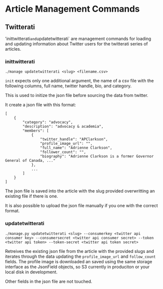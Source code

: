 # Article Management Commands

## Twitterati

'inittwitterati` and `updatetwitterati` are management commands for
loading and updating information about Twitter users for the twitterati
series of articles.


### inittwitterati

```
./manage updatetwitterati <slug> <filename.csv>
```


`init` expects only one additional argument, the name of a csv file with
the following columns, full name, twitter handle, bio, and category.

This is used to initize the json file before sourcing the data from
twitter.

It create a json file with this format:

```
[
    {
        "category": "advocacy",
        "description": "advocacy & academia",
        "members": [
            {
                "twitter_handle": "APClarkson",
                "profile_image_url": "",
                "full_name": "Adrienne Clarkson",
                "follower_count": "",
                "biography": "Adrienne Clarkson is a former Governor General of Canada, ..."
            },
            ...
        ]
    }
]
```

The json file is saved into the article with the slug provided
overwritting an existing file if there is one.

It is also possible to upload the json file manually if you one with the
correct format.

### updatetwitterati

```
./manage.py updatetwitterati <slug> --consumerkey <twitter api consumer key> --consumersecret <twitter api consumer secret> --token <twitter api token> --token-secret <twitter api token secret>
```

Retreives the existing json file from the article with the
provided slugs and iterates through the data updating the
`profile_image_url` and `follow_count` fields. The profile image is
downloaded an saved using the same storage interface as the JsonField
objects, so S3 currently in produciton or your local disk in
development.

Other fields in the json file are not touched.
